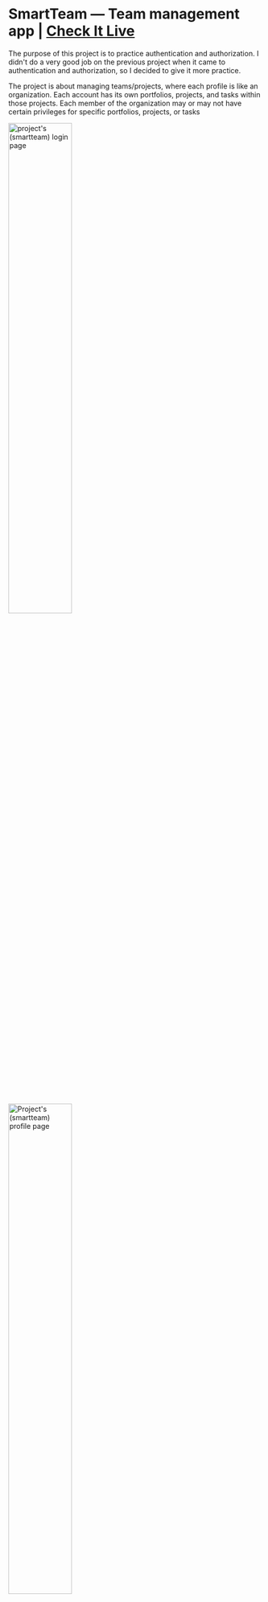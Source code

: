 # SmartTeam — Team management app | <a href="https://smartteam.anasouardini.online" target="_blank">Check It Live</a>

The purpose of this project is to practice authentication and authorization. I didn't do a very good job on the previous project when it came to authentication and authorization, so I decided to give it more practice.

The project is about managing teams/projects, where each profile is like an organization. Each account has its own portfolios, projects, and tasks within those projects. Each member of the organization may or may not have certain privileges for specific portfolios, projects, or tasks

<img src="https://github.com/anasouardini/smartTeam/assets/114059811/1522ce74-7c9b-4b35-8bd8-477ca711cb18" alt="project's (smartteam) login page " style="width: 50%"/>
<img src="https://github.com/anasouardini/smartTeam/assets/114059811/6f1878a8-d0ea-41ef-9b7c-35e90990a7b1" alt="Project's (smartteam) profile page" style="width: 50%"/>

## Tools

### Front-End

1. React
2. React-icons
3. React-query
4. React-table
5. Typescript
6. Tailwind
10. Vite

### Back-End

1. Express.js
3. Axios
4. Mysql2
5. Oauth(googl, github) — manually
8. JWT for user&pasword authentication — refresh token and access token to mitigate the risk of CSRF
9. Bcrypt, also for user&password authentication
11. Email verification (using JWT)
12. Nodemailer (seding email to users to verify their ownership)
